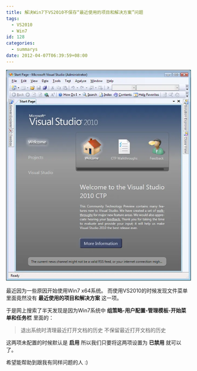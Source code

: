 ```yaml
---
title: 解决Win7下VS2010不保存“最近使用的项目和解决方案”问题
tags:
  - VS2010
  - Win7
id: 128
categories:
  - summarys
date: 2012-04-07T06:39:59+08:00
---
```


![VS2010](/wp-content/uploads/2012/04/VS2010StartPage.webp#center)

最近因为一些原因开始使用Win7 x64系统。
而使用VS2010的时候发现文件菜单里面竟然没有 **最近使用的项目和解决方案** 这一项。

于是网上搜索了半天发现是因为Win7系统中 **组策略-用户配置-管理模板-开始菜单和任务栏** 里面的：

> 退出系统时清理最近打开文档的历史
>   不保留最近打开文档的历史

这两项未配置的时候默认是 **启用**
所以我们只要将这两项设置为 **已禁用** 就可以了。

希望能帮助到跟我有同样问题的人 :)
